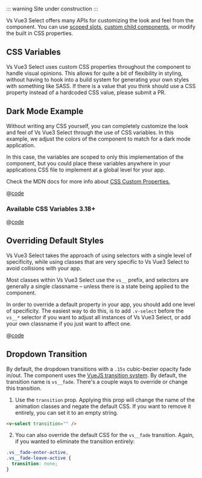 ::: warning
Site under construction
:::

Vs Vue3 Select offers many APIs for customizing the look and feel from the
component. You can use [scoped slots](../api/slots.md),
[custom child components](components.md), or modify the built in CSS properties.

## CSS Variables

Vs Vue3 Select uses custom CSS properties throughout the component to handle visual
opinions. This allows for quite a bit of flexibility in styling, without having
to hook into a build system for generating your own styles with something like
SASS. If there is a value that you think should use a CSS property instead of a
hardcoded CSS value, please submit a PR.

## Dark Mode Example

Without writing any CSS yourself, you can completely customize the look and feel
of Vs Vue3 Select through the use of CSS variables. In this example, we adjust the
colors of the component to match for a dark mode application.

In this case, the variables are scoped to only this implementation of the
component, but you could place these variables anywhere in your applications CSS
file to implement at a global level for your app.

Check the MDN docs for more info about
[CSS Custom Properties.](https://developer.mozilla.org/en-US/docs/Web/CSS/Using_CSS_custom_properties)

<CssVariables style="margin-top: 1rem;" />

@[code](../.vuepress/components/CssVariables.vue)

### Available CSS Variables <Badge type="primary">3.18+</Badge>

@[code](../../../src/css/global/variables.css)

## Overriding Default Styles

Vs Vue3 Select takes the approach of using selectors with a single level of
specificity, while using classes that are very specific to Vs Vue3 Select to avoid
collisions with your app.

Most classes within Vs Vue3 Select use the `vs__` prefix, and selectors are
generally a single classname – unless there is a state being applied to the
component.

In order to override a default property in your app, you should add one level of
specificity. The easiest way to do this, is to add `.v-select` before the
`vs__*` selector if you want to adjust all instances of Vs Vue3 Select, or add your
own classname if you just want to affect one.

<CssSpecificity />

@[code](../.vuepress/components/CssSpecificity.vue)

## Dropdown Transition

By default, the dropdown transitions with a `.15s` cubic-bezier opacity fade
in/out. The component uses the
[VueJS transition system](https://vuejs.org/v2/guide/transitions.html). By
default, the transition name is `vs__fade`. There's a couple ways to override or
change this transition.

1. Use the `transition` prop. Applying this prop will change the name of the
   animation classes and negate the default CSS. If you want to remove it
   entirely, you can set it to an empty string.

```html
<v-select transition="" />
```

2. You can also override the default CSS for the `vs__fade` transition. Again,
   if you wanted to eliminate the transition entirely:

```css
.vs__fade-enter-active,
.vs__fade-leave-active {
  transition: none;
}
```
